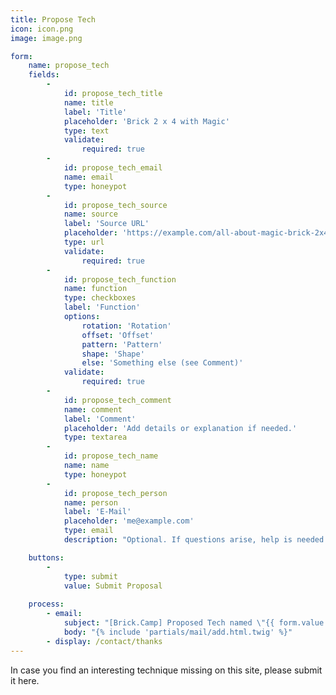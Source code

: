 ```yaml
---
title: Propose Tech
icon: icon.png
image: image.png

form:
    name: propose_tech
    fields:
        -
            id: propose_tech_title
            name: title
            label: 'Title'
            placeholder: 'Brick 2 x 4 with Magic'
            type: text
            validate:
                required: true
        -
            id: propose_tech_email
            name: email
            type: honeypot
        -
            id: propose_tech_source
            name: source
            label: 'Source URL'
            placeholder: 'https://example.com/all-about-magic-brick-2x4'
            type: url
            validate:
                required: true
        -
            id: propose_tech_function
            name: function
            type: checkboxes
            label: 'Function'
            options:
                rotation: 'Rotation'
                offset: 'Offset'
                pattern: 'Pattern'
                shape: 'Shape'
                else: 'Something else (see Comment)'
            validate:
                required: true
        -
            id: propose_tech_comment
            name: comment
            label: 'Comment'
            placeholder: 'Add details or explanation if needed.'
            type: textarea
        -
            id: propose_tech_name
            name: name
            type: honeypot
        -
            id: propose_tech_person
            name: person
            label: 'E-Mail'
            placeholder: 'me@example.com'
            type: email
            description: "Optional. If questions arise, help is needed ... or just to Thank You."

    buttons:
        -
            type: submit
            value: Submit Proposal
        
    process:
        - email:
            subject: "[Brick.Camp] Proposed Tech named \"{{ form.value.title|e }}\""
            body: "{% include 'partials/mail/add.html.twig' %}"
        - display: /contact/thanks
---
```


In case you find an interesting technique missing on this site, please submit it here.